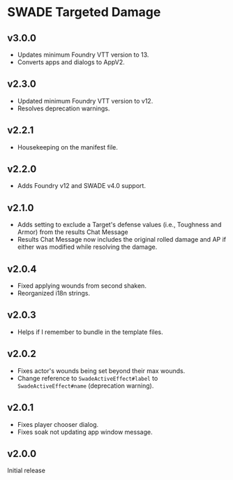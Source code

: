# SWADE Targeted Damage

## v3.0.0

- Updates minimum Foundry VTT version to 13.
- Converts apps and dialogs to AppV2.

## v2.3.0

- Updated minimum Foundry VTT version to v12.
- Resolves deprecation warnings.

## v2.2.1

- Housekeeping on the manifest file.

## v2.2.0

- Adds Foundry v12 and SWADE v4.0 support.

## v2.1.0

- Adds setting to exclude a Target's defense values (i.e., Toughness and Armor) from the results Chat Message
- Results Chat Message now includes the original rolled damage and AP if either was modified while resolving the damage.

## v2.0.4

- Fixed applying wounds from second shaken.
- Reorganized i18n strings.

## v2.0.3

- Helps if I remember to bundle in the template files.

## v2.0.2

- Fixes actor's wounds being set beyond their max wounds.
- Change reference to `SwadeActiveEffect#label` to `SwadeActiveEffect#name` (deprecation warning).

## v2.0.1

- Fixes player chooser dialog.
- Fixes soak not updating app window message.

## v2.0.0

Initial release
